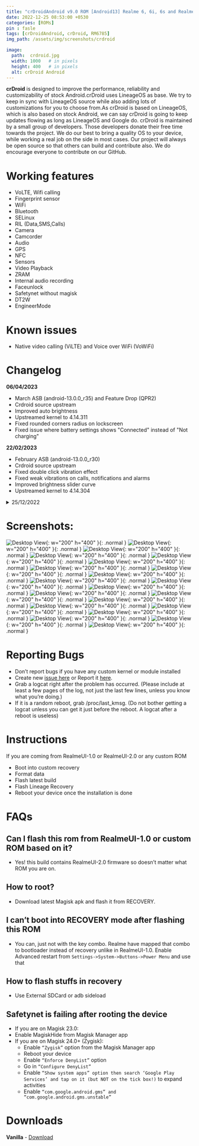```yaml
---
title: "crDroidAndroid v9.0 ROM [Android13] Realme 6, 6i, 6s and Realme 7, Narzo 20 Pro, Narzo 30 4G (G90T Series) (RM6785) [OFFICIAL]"
date: 2022-12-25 08:53:00 +0530
categories: [ROMs]
pin : fasle
tags: [crDroidAndroid, crDroid, RM6785]
img_path: /assets/img/screenshots/crdroid

image:
  path:  crdroid.jpg
  width: 1000   # in pixels
  height: 400   # in pixels
  alt: crDroid Android
---
```


**crDroid** is designed to improve the performance, reliability and customizability of stock Android.crDroid uses LineageOS as base. We try to keep in sync with LineageOS source while also adding lots of customizations for you to choose from.As crDroid is based on LineageOS, which is also based on stock Android, we can say crDroid is going to keep updates flowing as long as LineageOS and Google do.
crDroid is maintained by a small group of developers.
Those developers donate their free time towards the project. We do our best to bring a quality OS to your device, while working a real job on the side in most cases.
Our project will always be open source so that others can build and contribute also. We do encourage everyone to contribute on our GitHub. 

# Working features
* VoLTE, Wifi calling
* Fingerprint sensor
* WiFi 
* Bluetooth
* SELinux
* RIL (Data,SMS,Calls)
* Camera
* Camcorder
* Audio
* GPS
* NFC
* Sensors
* Video Playback
* ZRAM
* Internal audio recording
* Faceunlock
* Safetynet without magisk
* DT2W
* EngineerMode

# Known issues
- Native video calling (ViLTE) and Voice over WiFi (VoWiFi)

# Changelog
**06/04/2023**

- March ASB (android-13.0.0_r35) and Feature Drop (QPR2)
- Crdroid source upstream
- Improved auto brightness
- Upstreamed kernel to 4.14.311
- Fixed rounded corners radius on lockscreen
- Fixed issue where battery settings shows "Connected" instead of "Not charging"


**22/02/2023**

- February ASB (android-13.0.0_r30)
- Crdroid source upstream
- Fixed double click vibration effect
- Fixed weak vibrations on calls, notifications and alarms
- Improved brightness slider curve
- Upstreamed kernel to 4.14.304

<details>
<summary>25/12/2022</summary>
<p>
<li>Initial Official Build</li>
</p>
</details>

# Screenshots: 
  ![Desktop View](1.png){: w="200" h="400" }{: .normal }
  ![Desktop View](2.png){: w="200" h="400" }{: .normal }
  ![Desktop View](3.png){: w="200" h="400" }{: .normal }
  ![Desktop View](4.png){: w="200" h="400" }{: .normal }
  ![Desktop View](5.png){: w="200" h="400" }{: .normal }
  ![Desktop View](6.png){: w="200" h="400" }{: .normal }
  ![Desktop View](7.png){: w="200" h="400" }{: .normal }
  ![Desktop View](9.png){: w="200" h="400" }{: .normal }
  ![Desktop View](10.png){: w="200" h="400" }{: .normal }
  ![Desktop View](11.png){: w="200" h="400" }{: .normal }
  ![Desktop View](12.png){: w="200" h="400" }{: .normal }
  ![Desktop View](13.png){: w="200" h="400" }{: .normal }
  ![Desktop View](14.png){: w="200" h="400" }{: .normal }
  ![Desktop View](15.png){: w="200" h="400" }{: .normal }
  ![Desktop View](16.png){: w="200" h="400" }{: .normal }
  ![Desktop View](17.png){: w="200" h="400" }{: .normal }
  ![Desktop View](18.png){: w="200" h="400" }{: .normal }
  ![Desktop View](19.png){: w="200" h="400" }{: .normal }
  ![Desktop View](20.png){: w="200" h="400" }{: .normal }
  ![Desktop View](21.png){: w="200" h="400" }{: .normal }
  ![Desktop View](22.png){: w="200" h="400" }{: .normal }

# Reporting Bugs
- Don’t report bugs if you have any custom kernel or module installed
- Create new [issue here](https://github.com/iamthecloverly/android_device_realme_RM6785) or Report it [here](https://t.me/SriBalajiHub).
- Grab a logcat right after the problem has occurred. (Please include at least a few pages of the log, not just the last few lines, unless you know what you’re doing.)
- If it is a random reboot, grab /proc/last_kmsg. (Do not bother getting a logcat unless you can get it just before the reboot. A logcat after a reboot is useless)

# Instructions
If you are coming from RealmeUI-1.0 or RealmeUI-2.0 or any custom ROM
- Boot into custom recovery
- Format data
- Flash latest build
- Flash Lineage Recovery
- Reboot your device once the installation is done

# FAQs

## Can I flash this rom from RealmeUI-1.0 or custom ROM based on it?
- Yes! this build contains RealmeUI-2.0 firmware so doesn’t matter what ROM you are on.

## How to root?
- Download latest Magisk apk and flash it from RECOVERY.

## I can’t boot into RECOVERY mode after flashing this ROM

- You can, just not with the key combo. Realme have mapped that combo to bootloader instead of recovery unlike in RealmeUI-1.0.
Enable Advanced restart from `Settings->System->Buttons->Power Menu` and use that

## How to flash stuffs in recovery
- Use External SDCard or adb sideload

## Safetynet is failing after rooting the device
- If you are on Magisk 23.0:
- Enable MagiskHide from Magisk Manager app
- If you are on Magisk 24.0+ (Zygisk):
    - Enable `“Zygisk”` option from the Magisk Manager app
    - Reboot your device
    - Enable `“Enforce DenyList”` option
    - Go in `“Configure DenyList”`
    - Enable `“Show system apps” option then search ‘Google Play Services’ and tap on it (but NOT on the tick box!)` to expand activities
    - Enable `“com.google.android.gms” and “com.google.android.gms.unstable”`

# Downloads
**Vanilla** - [Download](https://crdroid.net/RM6785/9) 
